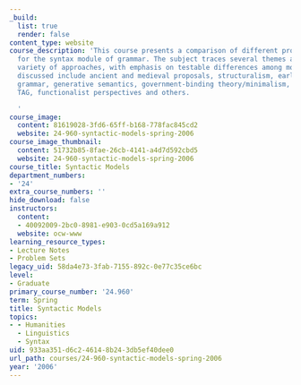 ```yaml
---
_build:
  list: true
  render: false
content_type: website
course_description: 'This course presents a comparison of different proposed architectures
  for the syntax module of grammar. The subject traces several themes across a wide
  variety of approaches, with emphasis on testable differences among models. Models
  discussed include ancient and medieval proposals, structuralism, early generative
  grammar, generative semantics, government-binding theory/minimalism, LFG, HPSG,
  TAG, functionalist perspectives and others.

  '
course_image:
  content: 81619028-3fd6-65ff-b168-778fac845cd2
  website: 24-960-syntactic-models-spring-2006
course_image_thumbnail:
  content: 51732b85-8fae-26cb-4141-a4d7d592cbd5
  website: 24-960-syntactic-models-spring-2006
course_title: Syntactic Models
department_numbers:
- '24'
extra_course_numbers: ''
hide_download: false
instructors:
  content:
  - 40092009-2bc0-8981-e903-0cd5a169a912
  website: ocw-www
learning_resource_types:
- Lecture Notes
- Problem Sets
legacy_uid: 58da4e73-3fab-7155-892c-0e77c35ce6bc
level:
- Graduate
primary_course_number: '24.960'
term: Spring
title: Syntactic Models
topics:
- - Humanities
  - Linguistics
  - Syntax
uid: 933aa351-d6c2-4614-8b24-3db5ef40dee0
url_path: courses/24-960-syntactic-models-spring-2006
year: '2006'
---
```

